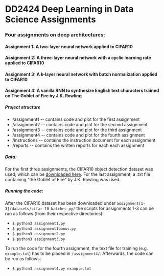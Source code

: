 # DD2424 Deep Learning in Data Science Assignments

### Four assignments on deep architectures:

#### Assignment 1: A two-layer neural network applied to CIFAR10

#### Assignment 2: A three-layer neural network with a cyclic learning rate applied to CIFAR10

#### Assignment 3: A k-layer neural network with batch normalization applied to CIFAR10

#### Assignment 4: A vanilla RNN to synthesize English text characters trained on The Goblet of Fire by J.K. Rowling

##### Project structure

- /assignment1 -- contains code and plot for the first assignment
- /assignment2 -- contains code and plot for the second assignment
- /assignment3 -- contains code and plot for the third assignment
- /assignment4 -- contains code and plot for the fourth assignment
- /instructions -- contains the instruction document for each assignment
- /reports -- contains the written reports for each each assignment

##### Data:

For the first three assignments, the CIFAR10 object detection dataset was used, which can be [downloaded here](https://www.cs.toronto.edu/~kriz/cifar.html).
For the last assignment, a .txt file containing "the Goblet of Fire" by J.K. Rowling was used.

##### Running the code:

After the CIFAR10 dataset has been downloaded under `assignment[1-3]/datasets/cifar-10-batches-py/` the scripts for assignments 1-3 can be run as follows (from their respective directories):

- `$ python3 assignment1.py`
- `$ python3 assignment1bonus.py`
- `$ python3 assignment2.py`
- `$ python3 assignment3.py`

To run the code for the fourth assignment, the text file for training (e.g. `example.txt`) has to be placed in `/assignment4/`. Afterwards, the code can be run as follows:

- `$ python3 assignment4.py example.txt`
